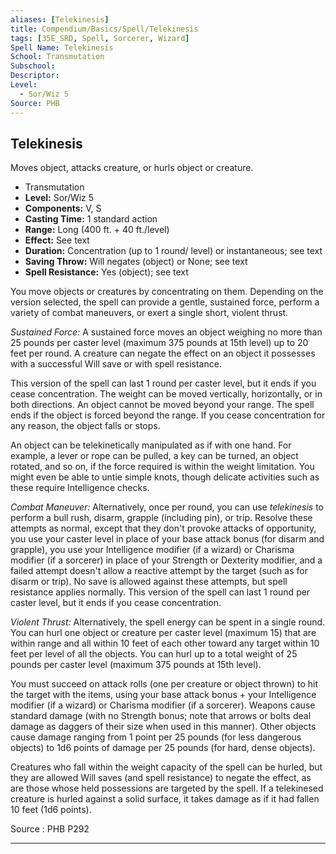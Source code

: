 ```yaml
---
aliases: [Telekinesis]
title: Compendium/Basics/Spell/Telekinesis
tags: [35E_SRD, Spell, Sorcerer, Wizard]
Spell Name: Telekinesis
School: Transmutation
Subschool: 
Descriptor: 
Level:
  - Sor/Wiz 5
Source: PHB
---
```



## Telekinesis

Moves object, attacks creature, or hurls object or creature.

*   Transmutation
*   **Level:** Sor/Wiz 5
*   **Components:** V, S
*   **Casting Time:** 1 standard action
*   **Range:** Long (400 ft. + 40 ft./level)
*   **Effect:** See text
*   **Duration:** Concentration (up to 1 round/ level) or instantaneous; see text
*   **Saving Throw:** Will negates (object) or None; see text
*   **Spell Resistance:** Yes (object); see text

<p>You move objects or creatures by concentrating on them. Depending on the version selected, the spell can provide a gentle, sustained force, perform a variety of combat maneuvers, or exert a single short, violent thrust.</p><p><i>Sustained Force:</i> A sustained force moves an object weighing no more than 25 pounds per caster level (maximum 375 pounds at 15th level) up to 20 feet per round. A creature can negate the effect on an object it possesses with a successful Will save or with spell resistance.</p><p>This version of the spell can last 1 round per caster level, but it ends if you cease concentration. The weight can be moved vertically, horizontally, or in both directions. An object cannot be moved beyond your range. The spell ends if the object is forced beyond the range. If you cease concentration for any reason, the object falls or stops.</p><p>An object can be telekinetically manipulated as if with one hand. For example, a lever or rope can be pulled, a key can be turned, an object rotated, and so on, if the force required is within the weight limitation. You might even be able to untie simple knots, though delicate activities such as these require Intelligence checks.</p><p><i>Combat Maneuver:</i> Alternatively, once per round, you can use <i>telekinesis</i> to perform a bull rush, disarm, grapple (including pin), or trip. Resolve these attempts as normal, except that they don't provoke attacks of opportunity, you use your caster level in place of your base attack bonus (for disarm and grapple), you use your Intelligence modifier (if a wizard) or Charisma modifier (if a sorcerer) in place of your Strength or Dexterity modifier, and a failed attempt doesn't allow a reactive attempt by the target (such as for disarm or trip). No save is allowed against these attempts, but spell resistance applies normally. This version of the spell can last 1 round per caster level, but it ends if you cease concentration.</p><p><i>Violent Thrust:</i> Alternatively, the spell energy can be spent in a single round. You can hurl one object or creature per caster level (maximum 15) that are within range and all within 10 feet of each other toward any target within 10 feet per level of all the objects. You can hurl up to a total weight of 25 pounds per caster level (maximum 375 pounds at 15th level).</p><p>You must succeed on attack rolls (one per creature or object thrown) to hit the target with the items, using your base attack bonus + your Intelligence modifier (if a wizard) or Charisma modifier (if a sorcerer). Weapons cause standard damage (with no Strength bonus; note that arrows or bolts deal damage as daggers of their size when used in this manner). Other objects cause damage ranging from 1 point per 25 pounds (for less dangerous objects) to 1d6 points of damage per 25 pounds (for hard, dense objects).</p><p>Creatures who fall within the weight capacity of the spell can be hurled, but they are allowed Will saves (and spell resistance) to negate the effect, as are those whose held possessions are targeted by the spell. If a telekinesed creature is hurled against a solid surface, it takes damage as if it had fallen 10 feet (1d6 points).</p>

Source : PHB P292

---
